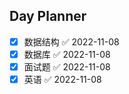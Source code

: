 ## Day Planner
- [x] 数据结构 ✅ 2022-11-08
- [x] 数据库 ✅ 2022-11-08
- [x] 面试题 ✅ 2022-11-08
- [x] 英语 ✅ 2022-11-08